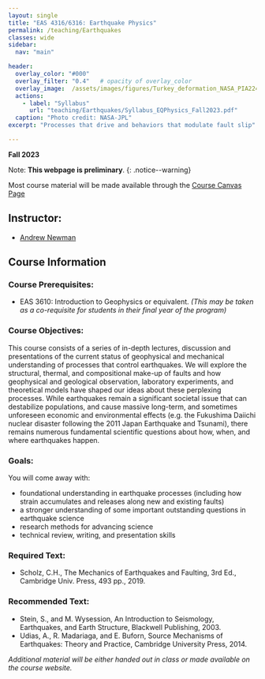 ```yaml
---
layout: single
title: "EAS 4316/6316: Earthquake Physics"
permalink: /teaching/Earthquakes
classes: wide
sidebar:
  nav: "main"

header:
  overlay_color: "#000"
  overlay_filter: "0.4"   # opacity of overlay_color
  overlay_image:  /assets/images/figures/Turkey_deformation_NASA_PIA22412_banner.jpg
  actions:
    - label: "Syllabus"
      url: "teaching/Earthquakes/Syllabus_EQPhysics_Fall2023.pdf"
  caption: "Photo credit: NASA-JPL"
excerpt: "Processes that drive and behaviors that modulate fault slip"

---
```


**Fall 2023**

Note: **This webpage is preliminary**.
{: .notice--warning}

Most course material will be made available through the [Course Canvas Page](https://gatech.instructure.com/courses/350848)

## Instructor:
* [Andrew Newman](/about)

## Course Information

### Course Prerequisites:
* EAS 3610: Introduction to Geophysics or equivalent. 
*(This may be taken as a co-requisite for students in their final year of the program)* 

### Course Objectives:
This course consists of a series of in-depth lectures, discussion and presentations of the current status of geophysical and mechanical understanding of processes that control earthquakes. We will explore the structural, thermal, and compositional make-up of faults and how geophysical and geological observation, laboratory experiments, and theoretical models have shaped our ideas about these perplexing processes. While earthquakes remain a significant societal issue that can destabilize populations, and cause massive long-term, and sometimes unforeseen economic and environmental effects (e.g. the Fukushima Daiichi nuclear disaster following the 2011 Japan Earthquake and Tsunami), there remains numerous fundamental scientific questions about how, when, and where earthquakes happen.

### Goals:
You will come away with:
* foundational understanding in earthquake processes (including how strain accumulates and releases along new and existing faults) 
* a stronger understanding of some important outstanding questions in earthquake science
* research methods for advancing science
* technical review, writing, and presentation skills

### Required Text:
* Scholz, C.H., The Mechanics of Earthquakes and Faulting, 3rd Ed., Cambridge Univ. Press, 493 pp., 2019.

### Recommended Text:
* Stein, S., and M. Wysession, An Introduction to Seismology, Earthquakes, and Earth Structure, Blackwell Publishing, 2003.
* Udias, A., R. Madariaga, and E. Buforn, Source Mechanisms of Earthquakes: Theory and Practice, Cambridge University Press, 2014.

*Additional material will be either handed out in class or made available on the course website.*
